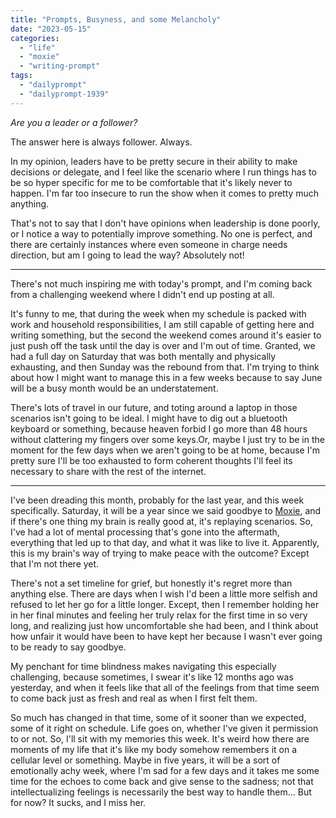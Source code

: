 ```yaml
---
title: "Prompts, Busyness, and some Melancholy"
date: "2023-05-15"
categories: 
  - "life"
  - "moxie"
  - "writing-prompt"
tags: 
  - "dailyprompt"
  - "dailyprompt-1939"
---
```


_Are you a leader or a follower?_

The answer here is always follower. Always.

In my opinion, leaders have to be pretty secure in their ability to make decisions or delegate, and I feel like the scenario where I run things has to be so hyper specific for me to be comfortable that it's likely never to happen. I'm far too insecure to run the show when it comes to pretty much anything.

That's not to say that I don't have opinions when leadership is done poorly, or I notice a way to potentially improve something. No one is perfect, and there are certainly instances where even someone in charge needs direction, but am I going to lead the way? Absolutely not!

* * *

There's not much inspiring me with today's prompt, and I'm coming back from a challenging weekend where I didn't end up posting at all.

It's funny to me, that during the week when my schedule is packed with work and household responsibilities, I am still capable of getting here and writing something, but the second the weekend comes around it's easier to just push off the task until the day is over and I'm out of time. Granted, we had a full day on Saturday that was both mentally and physically exhausting, and then Sunday was the rebound from that. I'm trying to think about how I might want to manage this in a few weeks because to say June will be a busy month would be an understatement.

There's lots of travel in our future, and toting around a laptop in those scenarios isn't going to be ideal. I might have to dig out a bluetooth keyboard or something, because heaven forbid I go more than 48 hours without clattering my fingers over some keys.Or, maybe I just try to be in the moment for the few days when we aren't going to be at home, because I'm pretty sure I'll be too exhausted to form coherent thoughts I'll feel its necessary to share with the rest of the internet.

<!--more It's only Monday, but it feels like it might be a rough week-->

* * *

I've been dreading this month, probably for the last year, and this week specifically. Saturday, it will be a year since we said goodbye to [Moxie](https://peridotlines.com/blog/2022/05/23/moxie/), and if there's one thing my brain is really good at, it's replaying scenarios. So, I've had a lot of mental processing that's gone into the aftermath, everything that led up to that day, and what it was like to live it. Apparently, this is my brain's way of trying to make peace with the outcome? Except that I'm not there yet.

There's not a set timeline for grief, but honestly it's regret more than anything else. There are days when I wish I'd been a little more selfish and refused to let her go for a little longer. Except, then I remember holding her in her final minutes and feeling her truly relax for the first time in so very long, and realizing just how uncomfortable she had been, and I think about how unfair it would have been to have kept her because I wasn't ever going to be ready to say goodbye.

My penchant for time blindness makes navigating this especially challenging, because sometimes, I swear it's like 12 months ago was yesterday, and when it feels like that all of the feelings from that time seem to come back just as fresh and real as when I first felt them.

So much has changed in that time, some of it sooner than we expected, some of it right on schedule. Life goes on, whether I've given it permission to or not. So, I'll sit with my memories this week. It's weird how there are moments of my life that it's like my body somehow remembers it on a cellular level or something. Maybe in five years, it will be a sort of emotionally achy week, where I'm sad for a few days and it takes me some time for the echoes to come back and give sense to the sadness; not that intellectualizing feelings is necessarily the best way to handle them... But for now? It sucks, and I miss her.

